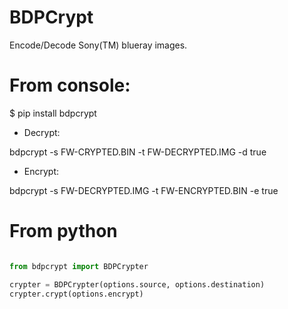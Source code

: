 BDPCrypt
=======

Encode/Decode Sony(TM) blueray images.

From console:
=============

$ pip install bdpcrypt


* Decrypt:

bdpcrypt  -s FW-CRYPTED.BIN -t FW-DECRYPTED.IMG -d true

* Encrypt:

bdpcrypt -s FW-DECRYPTED.IMG -t FW-ENCRYPTED.BIN -e true

From python
===============


```python

from bdpcrypt import BDPCrypter

crypter = BDPCrypter(options.source, options.destination)
crypter.crypt(options.encrypt)
```
